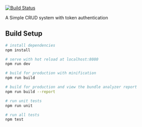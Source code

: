 [![Build Status](https://travis-ci.org/RatoX/vue-crud.svg?branch=master)](https://travis-ci.org/RatoX/vue-crud)

A Simple CRUD system with token authentication

## Build Setup

``` bash
# install dependencies
npm install

# serve with hot reload at localhost:8080
npm run dev

# build for production with minification
npm run build

# build for production and view the bundle analyzer report
npm run build --report

# run unit tests
npm run unit

# run all tests
npm test
```
